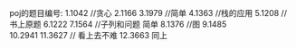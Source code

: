 poj的题目编号:
1.1042	//贪心
2.1166
3.1979  //简单
4.1363	//栈的应用
5.1208	//书上原题
6.1222
7.1564	//子列和问题 简单
8.1376	//图
9.1485	
10.2941
11.3627 	// 看上去不难
12.3663		同上